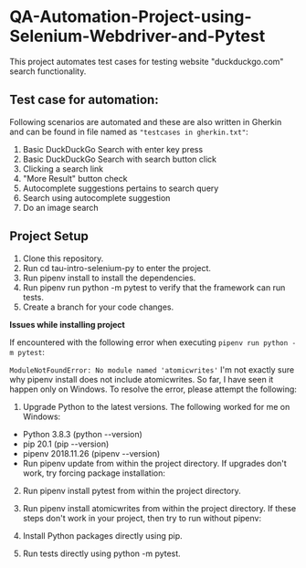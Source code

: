 # QA-Automation-Project-using-Selenium-Webdriver-and-Pytest
This project automates test cases for testing website "duckduckgo.com" search functionality.

## Test case for automation:
Following scenarios are automated and these are also written in Gherkin and can be found in file named as `"testcases in gherkin.txt"`:

1. Basic DuckDuckGo Search with enter key press
2. Basic DuckDuckGo Search with search button click
3. Clicking a search link
4. "More Result" button check
5. Autocomplete suggestions pertains to search query
6. Search using autocomplete suggestion
7. Do an image search

## Project Setup
1. Clone this repository.
2. Run cd tau-intro-selenium-py to enter the project.
3. Run pipenv install to install the dependencies.
4. Run pipenv run python -m pytest to verify that the framework can run tests.
5. Create a branch for your code changes. 

**Issues while installing project**


If encountered with the following error when executing `pipenv run python -m pytest`:

`ModuleNotFoundError: No module named 'atomicwrites'`
I'm not exactly sure why pipenv install does not include atomicwrites. So far, I have seen it happen only on Windows. To resolve the error, please attempt the following:

1. Upgrade Python to the latest versions. The following worked for me on Windows:
- Python 3.8.3 (python --version)
- pip 20.1 (pip --version)
- pipenv 2018.11.26 (pipenv --version)
- Run pipenv update from within the project directory.
If upgrades don't work, try forcing package installation:

2. Run pipenv install pytest from within the project directory.
3. Run pipenv install atomicwrites from within the project directory.
If these steps don't work in your project, then try to run without pipenv:

1. Install Python packages directly using pip.
2. Run tests directly using python -m pytest.